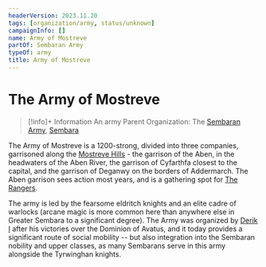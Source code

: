 ```yaml
---
headerVersion: 2023.11.20
tags: [organization/army, status/unknown]
campaignInfo: []
name: Army of Mostreve
partOf: Sembaran Army
typeOf: army
title: Army of Mostreve
---
```

# The Army of Mostreve
>[!info]+ Information
> An army
> Parent Organization: The [Sembaran Army](<./sembaran-army.md>), [Sembara](<../../gazetteer/greater-sembara/sembara/sembara.md>)

The Army of Mostreve is a 1200-strong, divided into three companies, garrisoned along the [Mostreve Hills](<../../gazetteer/greater-sembara/mostreve-hills.md>) - the garrison of the Aben, in the headwaters of the Aben River, the garrison of Cyfarthfa closest to the capital, and the garrison of Deganwy on the borders of Addermarch. The Aben garrison sees action most years, and is a gathering spot for [The Rangers](<../the-rangers.md>).

The army is led by the fearsome eldritch knights and an elite cadre of warlocks (arcane magic is more common here than anywhere else in Greater Sembara to a significant degree). The Army was organized by [Derik I](<../../people/historical-figures/sembaran-royalty/derik-i.md>) after his victories over the Dominion of Avatus, and it today provides a significant route of social mobility -- but also integration into the Sembaran nobility and upper classes, as many Sembarans serve in this army alongside the Tyrwinghan knights.
